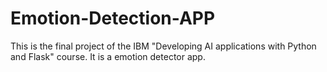 # Emotion-Detection-APP
This is the final project of the IBM  "Developing AI applications with Python and Flask" course. It is a emotion detector app.
